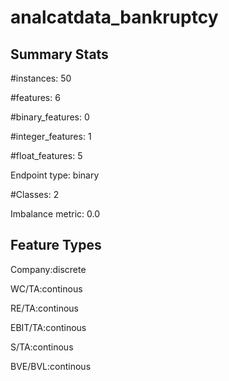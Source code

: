 # analcatdata_bankruptcy

## Summary Stats

#instances: 50

#features: 6

  #binary_features: 0

  #integer_features: 1

  #float_features: 5

Endpoint type: binary

#Classes: 2

Imbalance metric: 0.0

## Feature Types

 Company:discrete

WC/TA:continous

RE/TA:continous

EBIT/TA:continous

S/TA:continous

BVE/BVL:continous

